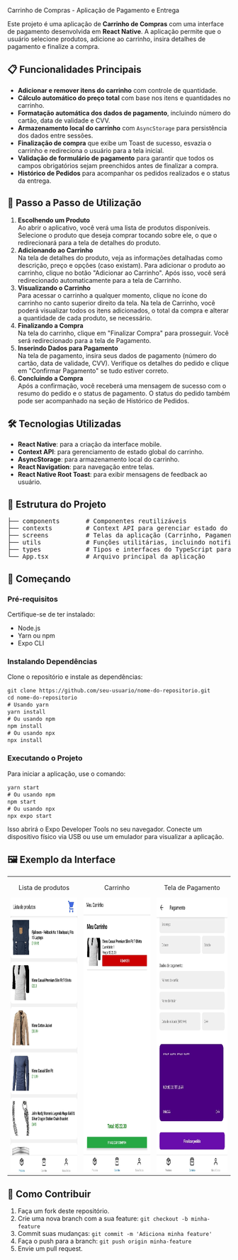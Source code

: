 <!DOCTYPE html>
<html lang="pt-BR">
<head>
  <meta charset="UTF-8">
  <meta name="viewport" content="width=device-width, initial-scale=1.0">
  <title>Projeto Carrinho de Compras</title>
</head>
<body>

<p>Carrinho de Compras - Aplicação de Pagamento e Entrega</p>

<p>Este projeto é uma aplicação de <strong>Carrinho de Compras</strong> com uma interface de pagamento desenvolvida em <strong>React Native</strong>. A aplicação permite que o usuário selecione produtos, adicione ao carrinho, insira detalhes de pagamento e finalize a compra.</p>

<h2>📋 Funcionalidades Principais</h2>
<ul>
  <li><strong>Adicionar e remover itens do carrinho</strong> com controle de quantidade.</li>
  <li><strong>Cálculo automático do preço total</strong> com base nos itens e quantidades no carrinho.</li>
  <li><strong>Formatação automática dos dados de pagamento</strong>, incluindo número do cartão, data de validade e CVV.</li>
  <li><strong>Armazenamento local do carrinho</strong> com <code>AsyncStorage</code> para persistência dos dados entre sessões.</li>
  <li><strong>Finalização de compra</strong> que exibe um Toast de sucesso, esvazia o carrinho e redireciona o usuário para a tela inicial.</li>
  <li><strong>Validação de formulário de pagamento</strong> para garantir que todos os campos obrigatórios sejam preenchidos antes de finalizar a compra.</li>
  <li><strong>Histórico de Pedidos</strong> para acompanhar os pedidos realizados e o status da entrega.</li>
</ul>

<h2>📝 Passo a Passo de Utilização</h2>

<ol>
  <li>
    <strong>Escolhendo um Produto</strong><br>
    Ao abrir o aplicativo, você verá uma lista de produtos disponíveis. Selecione o produto que deseja comprar tocando sobre ele, o que o redirecionará para a tela de detalhes do produto.
  </li>
  <li>
    <strong>Adicionando ao Carrinho</strong><br>
    Na tela de detalhes do produto, veja as informações detalhadas como descrição, preço e opções (caso existam). Para adicionar o produto ao carrinho, clique no botão "Adicionar ao Carrinho". Após isso, você será redirecionado automaticamente para a tela de Carrinho.
  </li>
  <li>
    <strong>Visualizando o Carrinho</strong><br>
    Para acessar o carrinho a qualquer momento, clique no ícone do carrinho no canto superior direito da tela. Na tela de Carrinho, você poderá visualizar todos os itens adicionados, o total da compra e alterar a quantidade de cada produto, se necessário.
  </li>
  <li>
    <strong>Finalizando a Compra</strong><br>
    Na tela do carrinho, clique em "Finalizar Compra" para prosseguir. Você será redirecionado para a tela de Pagamento.
  </li>
  <li>
    <strong>Inserindo Dados para Pagamento</strong><br>
    Na tela de pagamento, insira seus dados de pagamento (número do cartão, data de validade, CVV). Verifique os detalhes do pedido e clique em "Confirmar Pagamento" se tudo estiver correto.
  </li>
  <li>
    <strong>Concluindo a Compra</strong><br>
    Após a confirmação, você receberá uma mensagem de sucesso com o resumo do pedido e o status de pagamento. O status do pedido também pode ser acompanhado na seção de Histórico de Pedidos.
  </li>
</ol>

<h2>🛠️ Tecnologias Utilizadas</h2>
<ul>
  <li><strong>React Native</strong>: para a criação da interface mobile.</li>
  <li><strong>Context API</strong>: para gerenciamento de estado global do carrinho.</li>
  <li><strong>AsyncStorage</strong>: para armazenamento local do carrinho.</li>
  <li><strong>React Navigation</strong>: para navegação entre telas.</li>
  <li><strong>React Native Root Toast</strong>: para exibir mensagens de feedback ao usuário.</li>
</ul>

<h2>📂 Estrutura do Projeto</h2>
<pre>
├── components       # Componentes reutilizáveis
├── contexts         # Context API para gerenciar estado do carrinho
├── screens          # Telas da aplicação (Carrinho, Pagamento, etc)
├── utils            # Funções utilitárias, incluindo notificações Toast
├── types            # Tipos e interfaces do TypeScript para o projeto
└── App.tsx          # Arquivo principal da aplicação
</pre>

<h2>🚀 Começando</h2>

<h3>Pré-requisitos</h3>
<p>Certifique-se de ter instalado:</p>
<ul>
  <li>Node.js</li>
  <li>Yarn ou npm</li>
  <li>Expo CLI</li>
</ul>

<h3>Instalando Dependências</h3>
<p>Clone o repositório e instale as dependências:</p>
<pre><code>git clone https://github.com/seu-usuario/nome-do-repositorio.git
cd nome-do-repositorio
# Usando yarn
yarn install
# Ou usando npm
npm install
# Ou usando npx
npx install
</code></pre>

<h3>Executando o Projeto</h3>
<p>Para iniciar a aplicação, use o comando:</p>
<pre><code>yarn start
# Ou usando npm
npm start
# Ou usando npx
npx expo start
</code></pre>
<p>Isso abrirá o Expo Developer Tools no seu navegador. Conecte um dispositivo físico via USB ou use um emulador para visualizar a aplicação.</p>

<h2>🖼️ Exemplo da Interface</h2>

<table>
  <tr>
    <td style="text-align: center;">
      <p>Lista de produtos</p>
      <img src="./imagens/lista de produtos.jpg" alt="Tela da lista de produtos" height="620">
    </td>
    <td style="text-align: center;">
      <p>Carrinho</p>
      <img src="./imagens/carrinho.jpg" alt="Tela do carrinho" height="620">
    </td>
    <td style="text-align: center;">
      <p>Tela de Pagamento</p>
      <img src="./imagens/pagamento.jpg" alt="Tela de Pagamento" height="620">
    </td>
  </tr>
</table>


<h2>🧩 Como Contribuir</h2>
<ol>
  <li>Faça um fork deste repositório.</li>
  <li>Crie uma nova branch com a sua feature: <code>git checkout -b minha-feature</code></li>
  <li>Commit suas mudanças: <code>git commit -m 'Adiciona minha feature'</code></li>
  <li>Faça o push para a branch: <code>git push origin minha-feature</code></li>
  <li>Envie um pull request.</li>
</ol>

</body>
</html>
